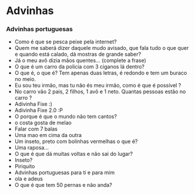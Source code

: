 # Advinhas
### Advinhas portuguesas 

- Como é que se pesca peixe pela internet?
- Quem me saberá dizer daquele mudo avisado, que fala tudo o que quer e quando está calado, dá mostras de grande saber?
- Já o meu avô dizia mãos quentes... (complete a frase)
- O que é um carro da policia com 3 ciganos lá dentro?
- O que é, o que é? Tem apenas duas letras, é redondo e tem um buraco no meio.
- Eu sou teu irmão, mas tu não és meu irmão, como é que é possível ? 
- No carro vão 2 pais, 2 filhos, 1 avô e 1 neto. Quantas pessoas estão no carro ?
- Adivinha Fixe :)
- Adivinha Fixe 2.0 :P
- O porque é que o mundo não tem cantos?
- o costa gosta de melao
- Falar com 7 balas
- Uma mao em cima da outra
- Um inseto, preto com bolinhas vermelhas o que é?
- Uma raposa...
- O que é que dá muitas voltas e não sai do lugar?
- Inseto?
- Piriquito
- Advinhas portuguesas para ti e para mim
- ola e adeus
- O que é que tem 50 pernas e não anda?
